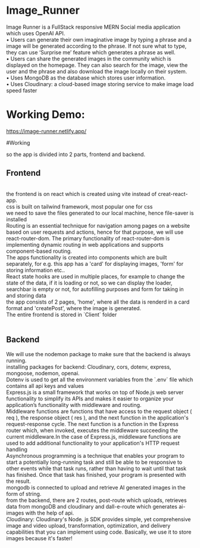 # Image_Runner

Image Runner is a FullStack responsive MERN Social media application which uses OpenAI API.<br/>
• Users can generate their own imaginative image by typing a phrase and a image will be generated according to the phrase. If not sure what to type, they can use ‘Surprise me’ feature which generates a phrase as well.<br/>
• Users can share the generated images in the community which is displayed on the homepage. They can also search for the image, view the user and the phrase and also download the image locally on their system.<br/>
• Uses MongoDB as the database which stores user information.<br/>
• Uses Cloudinary: a cloud-based image storing service to make image load speed faster

# Working Demo: 
https://image-runner.netlify.app/

#Working

so the app is divided into 2 parts, frontend and backend.<br/>
<h2>Frontend</h2></br>
the frontend is on react which is created using vite instead of creat-react-app.</br>
css is built on tailwind framework, most popular one for css</br>
we need to save the files generated to our local machine, hence file-saver is installed</br>
Routing is an essential technique for navigation among pages on a website based on user requests and actions, hence for that purpose, we will use react-router-dom. The primary functionality of react-router-dom is implementing dynamic routing in web applications and supports component-based routing.</br>
The apps functionality is created into components which are built separately, for e.g. this app has a 'card' for displaying  images, 'form' for storing information
etc..</br>
React state hooks are used in multiple places, for example to change the state of the data, if it is loading or not, so we can display the loader, searchbar is empty or not, for autofilling purposes and form for taking in and storing data</br>
the app consists of 2 pages, 'home', where all the data is renderd in a card format and 'createPost', where the image is generated.</br>
The entire frontend is stored in `Client` folder</br>
</br>
<h2>Backend</h2>
We will use the nodemon package to make sure that the backend is always running.</br>
installing packages for backend: Cloudinary, cors, dotenv, express, mongoose, nodemon, openai.</br>
Dotenv is used to get all the environment variables from the `.env` file which contains all api keys and values</br>
Express.js is a small framework that works on top of Node.js web server functionality to simplify its APIs and makes it easier to organize your application’s functionality with middleware and routing.</br>
Middleware functions are functions that have access to the request object ( req ), the response object ( res ), and the next function in the application's request-response cycle. The next function is a function in the Express router which, when invoked, executes the middleware succeeding the current middleware.In the case of Express.js, middleware functions are used to add additional functionality to your application's HTTP request handling</br>
Asynchronous programming is a technique that enables your program to start a potentially long-running task and still be able to be responsive to other events while that task runs, rather than having to wait until that task has finished. Once that task has finished, your program is presented with the result.</br>
mongodb is connected to upload and retrieve AI generated images in the form of string.</br>
from the backend, there are 2 routes, post-route which uploads, retrieves data from mongoDB and cloudinary and dall-e-route which generates ai-images with the help of api.</br>
Cloudinary: Cloudinary's Node. js SDK provides simple, yet comprehensive image and video upload, transformation, optimization, and delivery capabilities that you can implement using code. Basically, we use it to store images because it's faster!</br>



